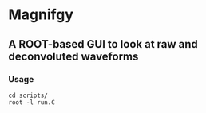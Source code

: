 # Magnifgy

## A ROOT-based GUI to look at raw and deconvoluted waveforms

### Usage

```
cd scripts/
root -l run.C
```
